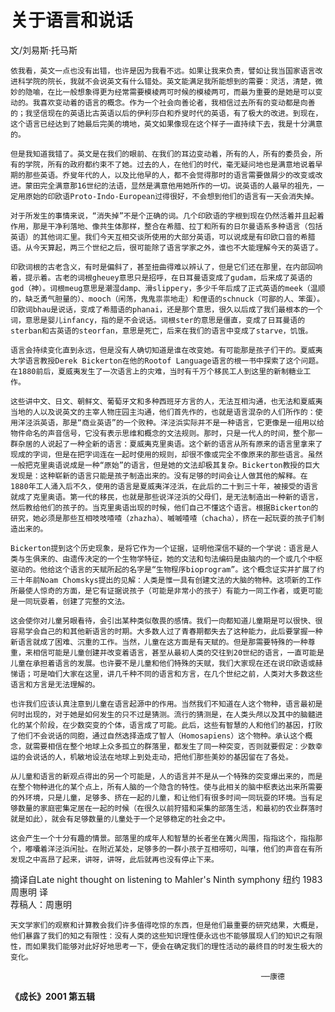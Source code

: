 # 关于语言和说话

文/刘易斯·托马斯

   
    依我看，英文一点也没有出错，也许是因为我看不远。如果让我来负责，譬如让我当国家语言改进科学院的院长，我就不会说英文有什么错处。英文能满足我所能想到的需要：灵活，清楚，微妙的隐喻，在比一般想象得更为经常需要模棱两可时候的模棱两可，而最为重要的是她是可以变动的。我喜欢变动着的语言的概念。作为一个社会向善论者，我相信过去所有的变动都是向善的；我坚信现在的英语比古英语以后的伊利莎白和乔叟时代的英语，有了极大的改进。到现在，这个语言已经达到了她最后完美的境地，英文如果像现在这个样子一直持续下去，我是十分满意的。  
  
    但是我知道我错了。英文是在我们的眼前、在我们的耳边变动着，所有的人，所有的委员会，所有的学院，所有的政府都约束不了她。过去的人，在他们的时代，毫无疑问地也是满意地说着早期的那些英语。乔叟年代的人，以及比他早的人，都不会觉得那时的语言需要做屑少的改变或改进。蒙田完全满意那16世纪的法语，显然是满意他用她所作的一切。说英语的人最早的祖先，一定用原始的印欧语Proto-Indo-European过得很好，不会想到他们的语言有一天会消失掉。  
  
    对于所发生的事情来说，“消失掉”不是个正确的词。几个印欧语的字根到现在仍然活着并且起着作用，那是干净利落地、像共生体那样，整合在希腊、拉丁和所有的日尔曼语系多种语言（包括英语）的其他词汇里。我们今天互相交谈所使用的大部分英语，可以说成是有印欧口音的希腊语。从今天算起，两三个世纪之后，很可能除了语言学家之外，谁也不大能理解今天的英语了。  
  
    印欧词根的古老含义，有时是偏斜了，甚至扭曲得难以辨认了，但是它们还在那里，在内部回响着，提示着。古老的词根gheuey意思只是招呼，在日耳曼语变成了gudam，后来成了英语的god（神）。词根meug意思是潮湿damp、滑slippery，多少千年后成了正式英语的meek（温顺的，缺乏勇气胆量的）、mooch（闲荡，鬼鬼祟祟地走）和俚语的schnuck（可鄙的人、笨蛋）。印欧词bhau是说话，变成了希腊语的phanai，还是那个意思，很久以后成了我们最根本的一个词，意思是婴儿infancy，指的是不会说话。词根ster的意思是僵直，变成了日耳曼语的sterban和古英语的steorfan，意思是死亡，后来在我们的语言中变成了starve，饥饿。  
  
    语言会持续变化直到永远，但是没有人确切知道是谁在改变她。有可能那是孩子们干的。夏威夷大学语言教授Derek Bickerton在他的Rootof Language语言的根一书中探索了这个问题。在1880前后，夏威夷发生了一次语言上的灾难，当时有千万个移民工人到这里的新制糖业工作。  
  
    这些讲中文、日文、朝鲜文、葡萄牙文和多种西班牙方言的人，无法互相沟通，也无法和夏威夷当地的人以及说英文的主宰人物庄园主沟通，他们首先作的，也就是语言混杂的人们所作的：使用洋泾浜英语，那是“商业英语”的一个败种。洋泾浜实际并不是一种语言，它更像是一组用以给物件命名的声音信号，它没有表示思维和概念的文法规则。那时，只是一代人的时间，整个那一群杂居的人说起了一种全新的语言：夏威夷克里奥语。这个新的语言从所有原来的语言里拿来了现成的字词，但是在把字词连在一起时使用的规则，却很不像或完全不像原来的那些语言。虽然一般把克里奥语说成是一种“原始”的语言，但是她的文法却极其复杂。Bickerton教授的巨大发现是：这种崭新的语言只能是孩子制造出来的。没有足够的时间会让人做其他的解释。在1880年工人涌入后不久，使用的语言是夏威夷洋泾浜，在此后的二十到三十年，被接受的语言就成了克里奥语。第一代的移民，也就是那些说洋泾浜的父母们，是无法制造出一种新的语言，然后教给他们的孩子的。当克里奥语出现的时候，他们自己不懂这个语言。根据Bickerton的研究，她必须是那些互相吱吱喳喳（zhazha）、嘁嘁喳喳（chacha），挤在一起玩耍的孩子们制造出来的。  
  
    Bickerton提到这个历史现象，是将它作为一个证据，证明他深信不疑的一个学说：语言是人类与生俱来的、由遗传决定的一个生物学特征，她的文法和句法编码是由脑内的一个或几个中枢驱动的。他给这个语言的天赋所起的名字是“生物程序bioprogram”。这个概念证实并扩展了约三十年前Noam Chomskys提出的见解：人类是惟一具有创建文法的大脑的物种。这项新的工作所最使人惊奇的方面，是它有证据说孩子（可能是非常小的孩子）有能力一同工作者，或更可能是一同玩耍着，创建了完整的文法。  
  
    这会使你对儿童另眼看待，会引出某种类似敬畏的感情。我们一向都知道儿童期是可以很快、很容易学会自己的和其他新语言的时期。大多数人过了青春期都失去了这种能力，此后要掌握一种新语言就成了困难、沉重的工作。当然，儿童在这方面是有天赋的。但是那需要特殊的一种尊重，来相信可能是儿童创建并改变着语言，甚至从最初人类的交往到20世纪的语言，一直可能是儿童在承担着语言的发展。也许要不是儿童和他们特殊的天赋，我们大家现在还在说印欧语或赫悌语；可是咱们大家在这里，讲几千种不同的语言和方言，在几个世纪之前，人类对大多数这些语言和方言是无法理解的。  
  
    也许我们应该认真注意到儿童在语言起源中的作用。当然我们不知道在人这个物种，语言最初是何时出现的，对于她是如何发生的只不过是猜测。流行的猜测是，在人类头颅以及其中的脑髓进化的某个阶段，在少数突变的个体，语言成了可能。此后，这些有智慧的人和他们的基因，打败了他们不会说话的同胞，通过自然选择造成了智人（Homosapiens）这个物种。承认这个概念，就需要相信在整个地球上众多孤立的群落里，都发生了同一种突变，否则就要假定：少数幸运的会说话的人，机敏地设法在地球上到处走动，把他们那些美妙的基因留在了各处。  
  
    从儿童和语言的新观点得出的另一个可能是，人的语言并不是从一个特殊的突变爆出来的，而是在整个物种进化的某个点上，所有人脑的一个隐含的特性。使与此相关的脑中枢表达出来所需要的外环境，只是儿童，足够多、挤在一起的儿童，和让他们有很多时间一同玩耍的环境。当有足够数量的家庭密集定居在一起的时候（在很久以前狩猎和采集的部落生活，和最初的农业群落时就是如此），就会有足够数量的儿童处于一个足够稳定的社会之中。  
  
    这会产生一个十分有趣的情景。部落里的成年人和智慧的长者坐在篝火周围，指指这个，指指那个，嘟囔着洋泾浜闲扯。在附近某处，足够多的一群小孩子互相唠叨，叫嚷，他们的声音在有所发现之中高昂了起来，讲呀，讲呀，此后就再也没有停止下来。  
   

  
摘译自Late night thought on listening to Mahler's Ninth symphony 纽约 1983  
周惠明 译   
荐稿人：周惠明  
  
  
    天文学家们的观察和计算教会我们许多值得吃惊的东西，但是他们最重要的研究结果，大概是，他们暴露了我们的知之有限性：没有人类的这些知识理性便永远也不能够展现人们的知识之有限性，而如果我们能够对此好好地思考一下，便会在确定我们的理性活动的最终目的时发生极大的变化。

                                                            ──康德  
    
                                                            
  
**《成长》2001 第五辑**  

